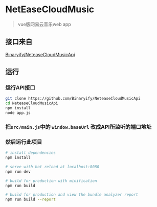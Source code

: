 # NetEaseCloudMusic

> vue版网易云音乐web app

## 接口来自
[Binaryify/NeteaseCloudMusicApi](https://github.com/Binaryify/NeteaseCloudMusicApi)

## 运行

### 运行API接口

``` bash
git clone https://github.com/Binaryify/NeteaseCloudMusicApi
cd NeteaseCloudMusicApi
npm install
node app.js
```
### 把`src/main.js`中的 `window.baseUrl` 改成API所监听的端口地址

### 然后运行此项目 

``` bash
# install dependencies
npm install

# serve with hot reload at localhost:8080
npm run dev

# build for production with minification
npm run build

# build for production and view the bundle analyzer report
npm run build --report
```


